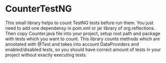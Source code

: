 # CounterTestNG

This small library helps to count TestNG tests before run them. You just need to add one dependensy in pom.xml or jar library of org.reflections. Then copy Counter.java file into your project, setup root path and package with tests which you want to count. 
This library counts methods which are annotated with @Test and takes into account DataProviders and enabled/disabled tests, so you should have correct amount of tests in your project without exactly executing tests.
